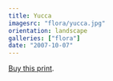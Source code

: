 ```yaml
---
title: Yucca
imagesrc: "flora/yucca.jpg"
orientation: landscape
galleries: ["flora"]
date: "2007-10-07"
---
```


[Buy this print](https://weshargrovephotography.square.site/product/yucca/8).
